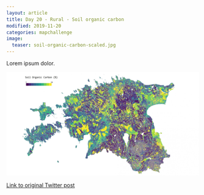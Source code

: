 ```yaml
---
layout: article
title: Day 20 - Rural - Soil organic carbon
modified: 2019-11-20
categories: mapchallenge
image:
  teaser: soil-organic-carbon-scaled.jpg
---
```


Lorem ipsum dolor.

![image of day 20 post](../../images/soil-organic-carbon-scaled.jpg)

[Link to original Twitter post](https://twitter.com/evelynuuemaa/status/20)
